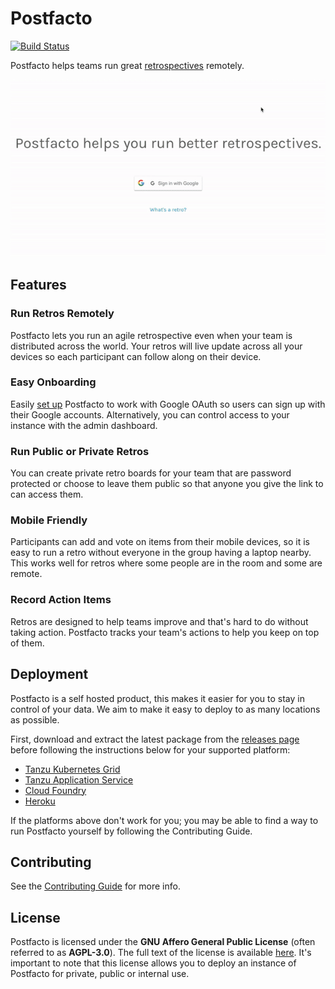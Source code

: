 # Postfacto
[![Build Status](https://github.com/pivotal/postfacto/actions/workflows/push.yml/badge.svg)](https://github.com/pivotal/postfacto/actions/workflows/push.yml)

Postfacto helps teams run great [retrospectives](https://content.pivotal.io/blog/how-to-run-a-really-good-retrospective) remotely.

<p align="center">
  <img width="700px" src="https://github.com/pivotal/postfacto/blob/master/media/sample-retro.gif?raw=true" />
</p>


## Features

### Run Retros Remotely
Postfacto lets you run an agile retrospective even when your team is distributed across the world. Your retros will live update across all your devices so each participant can follow along on their device.

### Easy Onboarding
Easily [set up](deployment/README.md#allowing-users-to-create-retros) Postfacto to work with Google OAuth so users can sign up with their Google accounts. Alternatively, you can control access to your instance with the admin dashboard.

### Run Public or Private Retros
You can create private retro boards for your team that are password protected or choose to leave them public so that anyone you give the link to can access them.

### Mobile Friendly
Participants can add and vote on items from their mobile devices, so it is easy to run a retro without everyone in the group having a laptop nearby. This works well for retros where some people are in the room and some are remote.

### Record Action Items
Retros are designed to help teams improve and that's hard to do without taking action. Postfacto tracks your team's actions to help you keep on top of them.


## Deployment

Postfacto is a self hosted product, this makes it easier for you to stay in control of your data. We aim to make it easy to deploy to as many locations as possible.

First, download and extract the latest package from the [releases page](https://github.com/pivotal/postfacto/releases) before following the instructions below for your supported platform:

* [Tanzu Kubernetes Grid](deployment#tanzu-kubernetes-grid-vsphere)
* [Tanzu Application Service](deployment/README.md#tanzu-application-service)
* [Cloud Foundry](deployment/README.md#cloud-foundry)
* [Heroku](deployment/README.md#heroku)

If the platforms above don't work for you; you may be able to find a way to run Postfacto yourself by following the Contributing Guide.

## Contributing

See the [Contributing Guide](CONTRIBUTING.md) for more info.

## License

Postfacto is licensed under the **GNU Affero General Public License** (often referred to as **AGPL-3.0**). The full text 
of the license is available [here](LICENSE.md). It's important to note that this license allows you to deploy an instance of Postfacto for private, public or internal use.
